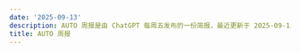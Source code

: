 ```yaml
---
date: '2025-09-13'
description: AUTO 周报是由 ChatGPT 每周五发布的一份简报，最近更新于 2025-09-13。
title: AUTO 周报
---
```

